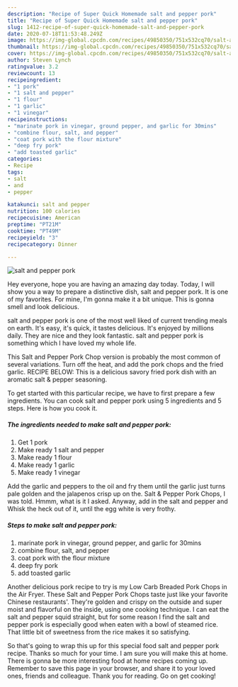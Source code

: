 ```yaml
---
description: "Recipe of Super Quick Homemade salt and pepper pork"
title: "Recipe of Super Quick Homemade salt and pepper pork"
slug: 1412-recipe-of-super-quick-homemade-salt-and-pepper-pork
date: 2020-07-18T11:53:48.249Z
image: https://img-global.cpcdn.com/recipes/49850350/751x532cq70/salt-and-pepper-pork-recipe-main-photo.jpg
thumbnail: https://img-global.cpcdn.com/recipes/49850350/751x532cq70/salt-and-pepper-pork-recipe-main-photo.jpg
cover: https://img-global.cpcdn.com/recipes/49850350/751x532cq70/salt-and-pepper-pork-recipe-main-photo.jpg
author: Steven Lynch
ratingvalue: 3.2
reviewcount: 13
recipeingredient:
- "1 pork"
- "1 salt and pepper"
- "1 flour"
- "1 garlic"
- "1 vinegar"
recipeinstructions:
- "marinate pork in vinegar, ground pepper, and garlic for 30mins"
- "combine flour, salt, and pepper"
- "coat pork with the flour mixture"
- "deep fry pork"
- "add toasted garlic"
categories:
- Recipe
tags:
- salt
- and
- pepper

katakunci: salt and pepper 
nutrition: 100 calories
recipecuisine: American
preptime: "PT21M"
cooktime: "PT49M"
recipeyield: "3"
recipecategory: Dinner

---
```



![salt and pepper pork](https://img-global.cpcdn.com/recipes/49850350/751x532cq70/salt-and-pepper-pork-recipe-main-photo.jpg)

Hey everyone, hope you are having an amazing day today. Today, I will show you a way to prepare a distinctive dish, salt and pepper pork. It is one of my favorites. For mine, I'm gonna make it a bit unique. This is gonna smell and look delicious.

salt and pepper pork is one of the most well liked of current trending meals on earth. It's easy, it's quick, it tastes delicious. It's enjoyed by millions daily. They are nice and they look fantastic. salt and pepper pork is something which I have loved my whole life.

This Salt and Pepper Pork Chop version is probably the most common of several variations. Turn off the heat, and add the pork chops and the fried garlic. RECIPE BELOW: This is a delicious savory fried pork dish with an aromatic salt &amp; pepper seasoning.


To get started with this particular recipe, we have to first prepare a few ingredients. You can cook salt and pepper pork using 5 ingredients and 5 steps. Here is how you cook it.

<!--inarticleads1-->

##### The ingredients needed to make salt and pepper pork:

1. Get 1 pork
1. Make ready 1 salt and pepper
1. Make ready 1 flour
1. Make ready 1 garlic
1. Make ready 1 vinegar


Add the garlic and peppers to the oil and fry them until the garlic just turns pale golden and the jalapenos crisp up on the. Salt &amp; Pepper Pork Chops, I was told. Hmmm, what is it I asked. Anyway, add in the salt and pepper and Whisk the heck out of it, until the egg white is very frothy. 

<!--inarticleads2-->

##### Steps to make salt and pepper pork:

1. marinate pork in vinegar, ground pepper, and garlic for 30mins
1. combine flour, salt, and pepper
1. coat pork with the flour mixture
1. deep fry pork
1. add toasted garlic


Another delicious pork recipe to try is my Low Carb Breaded Pork Chops in the Air Fryer. These Salt and Pepper Pork Chops taste just like your favorite Chinese restaurants&#39;. They&#39;re golden and crispy on the outside and super moist and flavorful on the inside, using one cooking technique. I can eat the salt and pepper squid straight, but for some reason I find the salt and pepper pork is especially good when eaten with a bowl of steamed rice. That little bit of sweetness from the rice makes it so satisfying. 

So that's going to wrap this up for this special food salt and pepper pork recipe. Thanks so much for your time. I am sure you will make this at home. There is gonna be more interesting food at home recipes coming up. Remember to save this page in your browser, and share it to your loved ones, friends and colleague. Thank you for reading. Go on get cooking!
